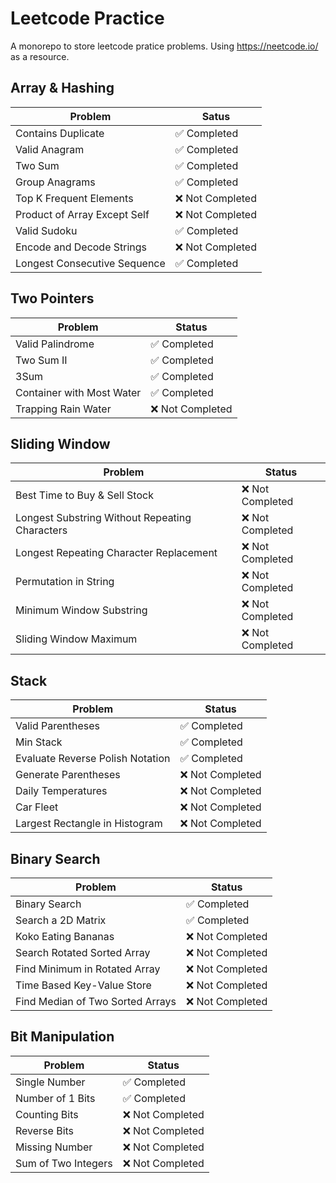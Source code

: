 # Leetcode Practice

A monorepo to store leetcode pratice problems. Using https://neetcode.io/ as a resource.

## Array & Hashing

| Problem                      | Satus            |
| ---------------------------- | ---------------- |
| Contains Duplicate           | ✅ Completed     |
| Valid Anagram                | ✅ Completed     |
| Two Sum                      | ✅ Completed     |
| Group Anagrams               | ✅ Completed     |
| Top K Frequent Elements      | ❌ Not Completed |
| Product of Array Except Self | ❌ Not Completed |
| Valid Sudoku                 | ✅ Completed     |
| Encode and Decode Strings    | ❌ Not Completed |
| Longest Consecutive Sequence | ✅ Completed     |

## Two Pointers

| Problem                   | Status           |
| ------------------------- | ---------------- |
| Valid Palindrome          | ✅ Completed     |
| Two Sum II                | ✅ Completed     |
| 3Sum                      | ✅ Completed     |
| Container with Most Water | ✅ Completed     |
| Trapping Rain Water       | ❌ Not Completed |

## Sliding Window

| Problem                                        | Status           |
| ---------------------------------------------- | ---------------- |
| Best Time to Buy & Sell Stock                  | ❌ Not Completed |
| Longest Substring Without Repeating Characters | ❌ Not Completed |
| Longest Repeating Character Replacement        | ❌ Not Completed |
| Permutation in String                          | ❌ Not Completed |
| Minimum Window Substring                       | ❌ Not Completed |
| Sliding Window Maximum                         | ❌ Not Completed |

## Stack

| Problem                          | Status           |
| -------------------------------- | ---------------- |
| Valid Parentheses                | ✅ Completed     |
| Min Stack                        | ✅ Completed     |
| Evaluate Reverse Polish Notation | ✅ Completed     |
| Generate Parentheses             | ❌ Not Completed |
| Daily Temperatures               | ❌ Not Completed |
| Car Fleet                        | ❌ Not Completed |
| Largest Rectangle in Histogram   | ❌ Not Completed |

## Binary Search

| Problem                          | Status           |
| -------------------------------- | ---------------- |
| Binary Search                    | ✅ Completed     |
| Search a 2D Matrix               | ✅ Completed     |
| Koko Eating Bananas              | ❌ Not Completed |
| Search Rotated Sorted Array      | ❌ Not Completed |
| Find Minimum in Rotated Array    | ❌ Not Completed |
| Time Based Key-Value Store       | ❌ Not Completed |
| Find Median of Two Sorted Arrays | ❌ Not Completed |

## Bit Manipulation

| Problem             | Status           |
| ------------------- | ---------------- |
| Single Number       | ✅ Completed     |
| Number of 1 Bits    | ✅ Completed     |
| Counting Bits       | ❌ Not Completed |
| Reverse Bits        | ❌ Not Completed |
| Missing Number      | ❌ Not Completed |
| Sum of Two Integers | ❌ Not Completed |
